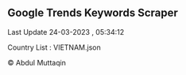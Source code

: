 

## Google Trends Keywords Scraper 
 
Last Update 24-03-2023 , 05:34:12

Country List :
VIETNAM.json



© Abdul Muttaqin 
